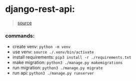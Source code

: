 # django-rest-api:

> [source](https://www.youtube.com/watch?v=t-uAgI-AUxc&t=1s)

### commands:
- create venv: `python -m venv`
- use venv: `source ./.venv/bin/activate`
- install requirements: `pip3 install -r ./requirements.txt`
- make migration: `python3 ./manage.py makemigrations`
- run migration: `python3 ./manage.py migrate`
- run api: `python3 ./manage.py runserver`